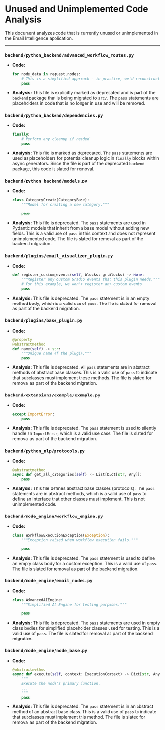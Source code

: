 # Unused and Unimplemented Code Analysis

This document analyzes code that is currently unused or unimplemented in the Email Intelligence application.

---

### `backend/python_backend/advanced_workflow_routes.py`

- **Code:** 
  ```python
  for node_data in request.nodes:
      # This is a simplified approach - in practice, we'd reconstruct the actual nodes
      pass
  ```
- **Analysis:** This file is explicitly marked as deprecated and is part of the `backend` package that is being migrated to `src/`. The `pass` statements are placeholders in code that is no longer in use and will be removed.

### `backend/python_backend/dependencies.py`

- **Code:**
  ```python
  finally:
      # Perform any cleanup if needed
      pass
  ```
- **Analysis:** This file is marked as deprecated. The `pass` statements are used as placeholders for potential cleanup logic in `finally` blocks within async generators. Since the file is part of the deprecated `backend` package, this code is slated for removal.

### `backend/python_backend/models.py`

- **Code:**
  ```python
  class CategoryCreate(CategoryBase):
      """Model for creating a new category."""

      pass
  ```
- **Analysis:** This file is deprecated. The `pass` statements are used in Pydantic models that inherit from a base model without adding new fields. This is a valid use of `pass` in this context and does not represent unimplemented code. The file is slated for removal as part of the backend migration.

### `backend/plugins/email_visualizer_plugin.py`

- **Code:**
  ```python
  def register_custom_events(self, blocks: gr.Blocks) -> None:
      """Register any custom Gradio events that this plugin needs."""
      # For this example, we won't register any custom events
      pass
  ```
- **Analysis:** This file is deprecated. The `pass` statement is in an empty method body, which is a valid use of `pass`. The file is slated for removal as part of the backend migration.

### `backend/plugins/base_plugin.py`

- **Code:**
  ```python
  @property
  @abstractmethod
  def name(self) -> str:
      """Unique name of the plugin."""
      pass
  ```
- **Analysis:** This file is deprecated. All `pass` statements are in abstract methods of abstract base classes. This is a valid use of `pass` to indicate that subclasses must implement these methods. The file is slated for removal as part of the backend migration.

### `backend/extensions/example/example.py`

- **Code:**
  ```python
  except ImportError:
      pass
  ```
- **Analysis:** This file is deprecated. The `pass` statement is used to silently handle an `ImportError`, which is a valid use case. The file is slated for removal as part of the backend migration.

### `backend/python_nlp/protocols.py`

- **Code:**
  ```python
  @abstractmethod
  async def get_all_categories(self) -> List[Dict[str, Any]]:
      pass
  ```
- **Analysis:** This file defines abstract base classes (protocols). The `pass` statements are in abstract methods, which is a valid use of `pass` to define an interface that other classes must implement. This is not unimplemented code.

### `backend/node_engine/workflow_engine.py`

- **Code:**
  ```python
  class WorkflowExecutionException(Exception):
      """Exception raised when workflow execution fails."""

      pass
  ```
- **Analysis:** This file is deprecated. The `pass` statement is used to define an empty class body for a custom exception. This is a valid use of `pass`. The file is slated for removal as part of the backend migration.

### `backend/node_engine/email_nodes.py`

- **Code:**
  ```python
  class AdvancedAIEngine:
      """Simplified AI Engine for testing purposes."""

      pass
  ```
- **Analysis:** This file is deprecated. The `pass` statements are used in empty class bodies for simplified placeholder classes used for testing. This is a valid use of `pass`. The file is slated for removal as part of the backend migration.

### `backend/node_engine/node_base.py`

- **Code:**
  ```python
  @abstractmethod
  async def execute(self, context: ExecutionContext) -> Dict[str, Any]:
      """
      Execute the node's primary function.
      ...
      """
      pass
  ```
- **Analysis:** This file is deprecated. The `pass` statement is in an abstract method of an abstract base class. This is a valid use of `pass` to indicate that subclasses must implement this method. The file is slated for removal as part of the backend migration.









